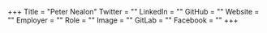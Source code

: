 +++
Title = "Peter Nealon"
Twitter = ""
LinkedIn = ""
GitHub = ""
Website = ""
Employer = ""
Role = ""
Image = ""
GitLab = ""
Facebook = ""
+++
